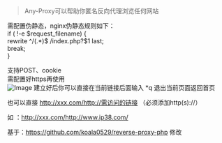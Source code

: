 > Any-Proxy可以帮助你匿名反向代理浏览任何网站  
  
需配置伪静态，nginx伪静态规则如下：  
if ( !-e $request_filename) {  
    rewrite ^/(.*)$ /index.php?$1 last;  
    break;  
}  
  
支持POST、cookie  
需配置好https再使用  
![Image](https://p.pstatp.com/origin/1386c00047b0dffbf5283)
建立好后你可以直接在当前链接后面输入 *q 退出当前页面返回首页  

也可以直接 http://xxx.com/http://需访问的链接 （必须添加http(s)://）  
  
如 ：http://xxx.com/http://www.ip38.com/  
  
  
  
基于：https://github.com/koala0529/reverse-proxy-php 修改  
  
